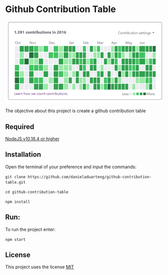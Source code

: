 # Github Contribution Table

![](Screenshot_github-contribution-table.png)

The objective about this project is create a github contribution table

## Required
[NodeJS v10.16.4 or higher](https://nodejs.org/en/)

## Installation
Open the terminal of your preference and input the commands:

`git clone https://github.com/danieladuarteng/github-contribution-table.git`

`cd github-contribution-table`

`npm install`

## Run:

To run the project enter:

`npm start`

## License

This project uses the license [MIT](https://choosealicense.com/licenses/mit/)

